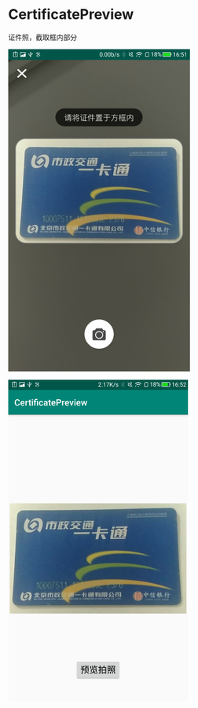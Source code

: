 # CertificatePreview
证件照，截取框内部分

![image](https://github.com/hxy/CertificatePreview/blob/master/pic1.jpg)

![image](https://github.com/hxy/CertificatePreview/blob/master/pic2.jpg)
